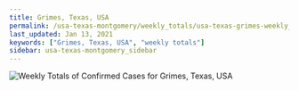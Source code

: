 ```yaml
---
title: Grimes, Texas, USA
permalink: /usa-texas-montgomery/weekly_totals/usa-texas-grimes-weekly_totals.html
last_updated: Jan 13, 2021
keywords: ["Grimes, Texas, USA", "weekly totals"]
sidebar: usa-texas-montgomery_sidebar
---
```


![Weekly Totals of Confirmed Cases for Grimes, Texas, USA](/covid_tracker/images/graphs/usa-texas-grimes-weekly_totals_graph.png)
